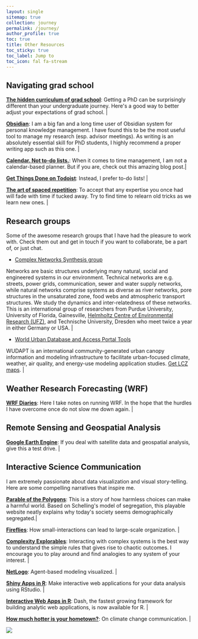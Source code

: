```yaml
---
layout: single
sitemap: true
collection: journey
permalink: /journey/
author_profile: true
toc: true
title: Other Resources
toc_sticky: true
toc_label: Jump to
toc_icon: fal fa-stream
---
```



## Navigating grad school

[**The hidden curriculum of grad school**](https://www.nature.com/articles/s41561-021-00799-w): Getting a PhD can be surprisingly different than your undergraduate journey. Here's a good way to better adjust your expectations of grad school. |

[**Obsidian**](https://obsidian.md/): I am a big fan and a long time user of Obsidian system for personal knowledge management. I have found this to be the most useful tool to manage my research (esp. advisor meetings). As writing is an absolutely essential skill for PhD students, I highly recommend a proper writing app such as this one. |

[**Calendar. Not to-do lists.**](https://blog.usejournal.com/calendar-in-stead-of-to-do-lists-9ada86a512dd): When it comes to time management, I am not a calendar-based planner. But if you are, check out this amazing blog post.|

[**Get Things Done on Todoist**](https://todoist.com/productivity-methods/getting-things-done): Instead, I prefer to-do lists! |

[**The art of spaced repetition**](https://ncase.me/remember/): To accept that any expertise you once had will fade with time if tucked away. Try to find time to relearn old tricks as we learn new ones. |

<!--
Some useful tools I have built for my research. Any suggestions for improvement will be highly appreciated.
* [WRF domain designer and visualizer in R markdown](/assets/files/WRF_domain.pdf)
* [WRF domains and time series from MODIS and NCAR Reanalysis data in Google Earth Engine](https://code.earthengine.google.com/e58342abd5ea1fff8ef4b3ab70497a73)
* [Land Surface Temperature from Landsat images](https://code.earthengine.google.com/36460b55b5c8688d50e27cbb073a0ef9)
-->

## Research groups

Some of the awesome research groups that I have had the pleasure to work with. Check them out and get in touch if you want to collaborate, be a part of, or just chat.

* [Complex Networks Synthesis group](https://www.ufz.de/cawr/index.php?en=43129)

Networks are basic structures underlying many natural, social and engineered systems in our environment. Technical networks are e.g. streets, power grids, communication, sewer and water supply networks, while natural networks comprise systems as diverse as river networks, pore structures in the unsaturated zone, food webs and atmospheric transport structures. We study the dynamics and inter-relatedness of these networks. This is an international group of researchers from Purdue University, University of Florida, Gainesville, [Helmholtz Centre of Environmental Research (UFZ)](https://www.ufz.de/cawr/), and Technische University, Dresden who meet twice a year in either Germany or USA. |

* [World Urban Database and Access Portal Tools](http://www.wudapt.org/)

WUDAPT is an international community-generated urban canopy information and modeling infrastructure to facilitate urban-focused climate, weather, air quality, and energy-use modeling application studies. [Get LCZ maps](https://wudapt.cs.purdue.edu/wudaptTools/default/getlcz). |

<!-- <figure>
  <img src="/assets/images/TUD-pic.png"  alt="Group">
  <figcaption>Synthesis Workshop (2016) at TU,Dresden, Germany (<a href="https://www.ufz.de/cawr/index.php?en=41799">Source</a>)</figcaption>
</figure> -->

<!-- Extre link: [Complex Networks Synthesis Workshops](https://www.ufz.de/cawr/index.php?en=42471) -->


## Weather Research Forecasting (WRF)

[**WRF Diaries**](https://anamika255.github.io/portfolio/5-WRF/): Here I take notes on running WRF. In the hope that the hurdles I have overcome once do not slow me down again. |

<!--
[**Post Processing using X-array](https://fabienmaussion.info/acinn_xarray_workshop/#/13): Courtesy of Fabien Maussion (University of Innsbruck).
-->

## Remote Sensing and Geospatial Analysis

[**Google Earth Engine**](https://earthengine.google.com/): If you deal with satellite data and geospatial analysis, give this a test drive. |


## Interactive Science Communication

I am extremely passionate about data visualization and visual story-telling. Here are some compelling narratives that inspire me.

[**Parable of the Polygons**](https://ncase.me/polygons/): This is a story of how harmless choices can make a harmful world. Based on Schelling's model of segregation, this playable website neatly explains why today's society seems demographically segregated.|

[**Fireflies**](https://ncase.me/fireflies/): How small-interactions can lead to large-scale organization. |

[**Complexity Explorables**](http://www.complexity-explorables.org/): Interacting with complex systems is the best way to understand the simple rules that gives rise to chaotic outcomes. I encourage you to play around and find analogies to any system of your interest. |

[**NetLogo**](https://ccl.northwestern.edu/netlogo/): Agent-based modeling visualized. |

[**Shiny Apps in R**](https://www.rstudio.com/products/shinyapps/): Make interactive web applications for your data analysis using RStudio. |

[**Interactive Web Apps in R**](https://dash-gallery.plotly.host/Portal/): Dash, the fastest growing framework for building analytic web applications, is now available for R. |

[**How much hotter is your hometown?**](https://www.nytimes.com/interactive/2018/08/30/climate/how-much-hotter-is-your-hometown.html): On climate change communication. |

<!-- [Hottest year on record](https://www.bloomberg.com/graphics/hottest-year-on-record/) -->


![](/assets/images/Stat_Wars.png)
